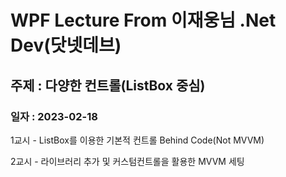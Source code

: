 # WPF Lecture From 이재웅님 .Net Dev(닷넷데브)
## 주제 : 다양한 컨트롤(ListBox 중심)

### 일자 : 2023-02-18
1교시 - ListBox를 이용한 기본적 컨트롤 Behind Code(Not MVVM)

2교시 - 라이브러리 추가 및 커스텀컨트롤을 활용한 MVVM 세팅


